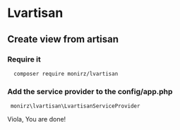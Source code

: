 # Lvartisan 

## Create view from artisan

### Require it

```
  composer require monirz/lvartisan
```


### Add the service provider to the config/app.php



```
 monirz\lvartisan\LvartisanServiceProvider 

```
Viola, You are done!



